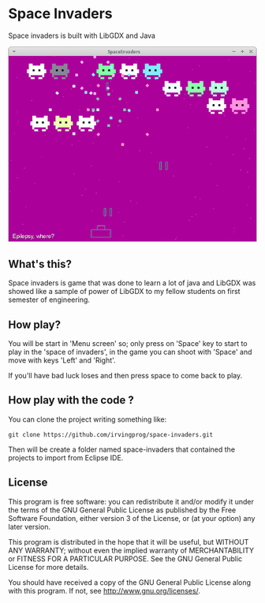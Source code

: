 Space Invaders
==============

Space invaders is built with LibGDX and Java

![](space-invaders-screenshot.png)

## What's this?

Space invaders is game that was done to learn a lot of java and LibGDX
was showed like a sample of power of LibGDX to my fellow students
on first semester of engineering.

## How play?

You will be start in 'Menu screen' so; only press on 'Space' key to start to
play in the 'space of invaders', in the game you can shoot with 
'Space' and move with keys 'Left' and 'Right'.

If you'll have bad luck loses and then press space to come back to play.

## How play with the code ?

You can clone the project writing something like:

	git clone https://github.com/irvingprog/space-invaders.git

Then will be create a folder named space-invaders that contained the projects
to import from Eclipse IDE.

## License

This program is free software: you can redistribute it and/or modify
it under the terms of the GNU General Public License as published by
the Free Software Foundation, either version 3 of the License, or
(at your option) any later version.

This program is distributed in the hope that it will be useful,
but WITHOUT ANY WARRANTY; without even the implied warranty of
MERCHANTABILITY or FITNESS FOR A PARTICULAR PURPOSE.  See the
GNU General Public License for more details.

You should have received a copy of the GNU General Public License
along with this program.  If not, see <http://www.gnu.org/licenses/>.